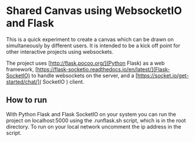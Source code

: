 # Shared Canvas using WebsocketIO and Flask
This is a quick experiment to create a canvas which can be drawn on simultaneously by different users. 
It is intended to be a kick off point for other interactive projects using websockets. 

The project uses [http://flask.pocoo.org/](Python Flask) as a web framework, [https://flask-socketio.readthedocs.io/en/latest/](Flask-SocketIO) to handle websockets on the server, and a [https://socket.io/get-started/chat/]( SocketIO ) client.

## How to run
With Python Flask and Flask SocketIO on your system you can run the project on localhost:5000 using the .runflask.sh script, which is in the root directory.
To run on your local network uncomment the ip address in the script. 

